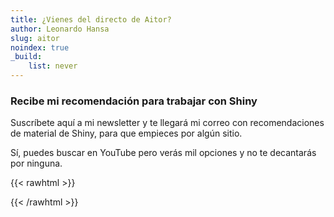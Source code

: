 ```yaml
---
title: ¿Vienes del directo de Aitor?
author: Leonardo Hansa
slug: aitor
noindex: true 
_build:
    list: never
---
```


### Recibe mi recomendación para trabajar con Shiny

Suscríbete aquí a mi newsletter y te llegará mi correo con recomendaciones de material de Shiny, para que empieces por algún sitio.

Sí, puedes buscar en YouTube pero verás mil opciones y no te decantarás por ninguna.

{{< rawhtml >}}
<section id=subscribe3>
<div class="ml-embedded" data-form="HwWIEu"></div>
</section>
{{< /rawhtml >}}
